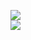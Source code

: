 [![](https://img.shields.io/badge/Made%20With-Github%20Spray-lightgrey.svg?style=for-the-badge&logo=github)](https://github.com/Annihil/github-spray#19712)  
[![](https://i.imgur.com/2DrTn0Z.gif)](https://github.com/Annihil/github-spray)
